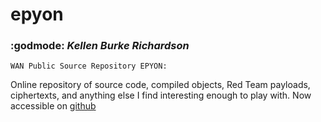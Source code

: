 # epyon

### :godmode: *Kellen Burke Richardson*

    WAN Public Source Repository EPYON:

  Online repository of source code, compiled objects, Red Team payloads, ciphertexts, and anything else I find interesting enough to play with.  Now accessible on [github](https://github.com/ktram006/epyon/)






